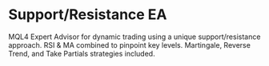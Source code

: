 # Support/Resistance EA
 MQL4 Expert Advisor for dynamic trading using a unique support/resistance approach. RSI & MA combined to pinpoint key levels. Martingale, Reverse Trend, and Take Partials strategies included.
